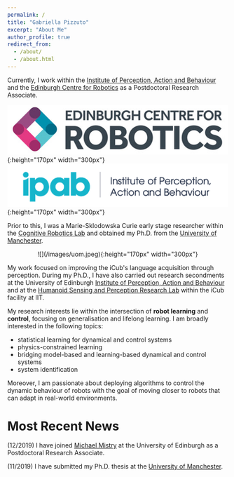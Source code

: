 ```yaml
---
permalink: /
title: "Gabriella Pizzuto"
excerpt: "About Me"
author_profile: true
redirect_from: 
  - /about/
  - /about.html
---
```




Currently, I work within the [Institute of Perception, Action and Behaviour](http://web.inf.ed.ac.uk/ipab) and the [Edinburgh Centre for Robotics](https://www.edinburgh-robotics.org/) as a Postdoctoral Research Associate.

![](/images/ecr.jpg){:height="170px" width="300px"} ![](/images/ipab.png){:height="170px" width="300px"}   

Prior to this, I was a Marie-Sklodowska Curie early stage researcher within the [Cognitive Robotics Lab](https://corolab.github.io/) and obtained my Ph.D. from the [University of Manchester](https://www.manchester.ac.uk/). 

<center> 
![](/images/uom.jpeg){:height="170px" width="300px"} 
</center>

My work focused on improving the iCub's language acquisition through perception. During my Ph.D., I have also carried out research secondments at the University of Edinburgh [Institute of Perception, Action and Behaviour](http://web.inf.ed.ac.uk/ipab) and at the [Humanoid Sensing and Perception Research Lab](https://www.iit.it/research/lines/humanoid-sensing-and-perception) within the iCub facility at IIT.

My research interests lie within the intersection of **robot learning** and **control**, focusing on generalisation and lifelong learning. I am broadly interested in the following topics: 

* statistical learning for dynamical and control systems
* physics-constrained learning
* bridging model-based and learning-based dynamical and control systems
* system identification 

Moreover, I am passionate about deploying algorithms to control the dynamic behaviour of robots with the goal of moving closer to robots that can adapt in real-world environments.

Most Recent News
======

(12/2019) I have joined [Michael Mistry](https://www.edinburgh-robotics.org/academics/michael-mistry) at the University of Edinburgh as a Postdoctoral Research Associate.

(11/2019) I have submitted my Ph.D. thesis at the [University of Manchester](https://www.cs.manchester.ac.uk/).


